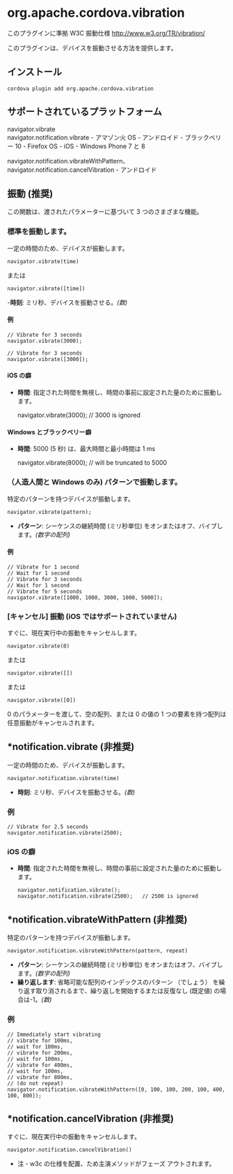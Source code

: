 <!---
    Licensed to the Apache Software Foundation (ASF) under one
    or more contributor license agreements.  See the NOTICE file
    distributed with this work for additional information
    regarding copyright ownership.  The ASF licenses this file
    to you under the Apache License, Version 2.0 (the
    "License"); you may not use this file except in compliance
    with the License.  You may obtain a copy of the License at

      http://www.apache.org/licenses/LICENSE-2.0

    Unless required by applicable law or agreed to in writing,
    software distributed under the License is distributed on an
    "AS IS" BASIS, WITHOUT WARRANTIES OR CONDITIONS OF ANY
    KIND, either express or implied.  See the License for the
    specific language governing permissions and limitations
    under the License.
-->

# org.apache.cordova.vibration

このプラグインに準拠 W3C 振動仕様 http://www.w3.org/TR/vibration/

このプラグインは、デバイスを振動させる方法を提供します。

## インストール

    cordova plugin add org.apache.cordova.vibration
    

## サポートされているプラットフォーム

navigator.vibrate  
navigator.notification.vibrate - アマゾン火 OS - アンドロイド - ブラックベリー 10 - Firefox OS - iOS - Windows Phone 7 と 8

navigator.notification.vibrateWithPattern、  
navigator.notification.cancelVibration - アンドロイド

## 振動 (推奨)

この関数は、渡されたパラメーターに基づいて 3 つのさまざまな機能。

### 標準を振動します。

一定の時間のため、デバイスが振動します。

    navigator.vibrate(time)
    

または

    navigator.vibrate([time])
    

-**時刻**: ミリ秒、デバイスを振動させる。*(数)*

#### 例

    // Vibrate for 3 seconds
    navigator.vibrate(3000);
    
    // Vibrate for 3 seconds
    navigator.vibrate([3000]);
    

#### iOS の癖

*   **時間**: 指定された時間を無視し、時間の事前に設定された量のために振動します。
    
    navigator.vibrate(3000); // 3000 is ignored

#### Windows とブラックベリー癖

*   **時間**: 5000 (5 秒) は、最大時間と最小時間は 1 ms
    
    navigator.vibrate(8000); // will be truncated to 5000

### （人造人間と Windows のみ) パターンで振動します。

特定のパターンを持つデバイスが振動します。

    navigator.vibrate(pattern);   
    

*   **パターン**: シーケンスの継続時間 (ミリ秒単位) をオンまたはオフ、バイブします。*(数字の配列)*

#### 例

    // Vibrate for 1 second
    // Wait for 1 second
    // Vibrate for 3 seconds
    // Wait for 1 second
    // Vibrate for 5 seconds
    navigator.vibrate([1000, 1000, 3000, 1000, 5000]);
    

### [キャンセル] 振動 (iOS ではサポートされていません)

すぐに、現在実行中の振動をキャンセルします。

    navigator.vibrate(0)
    

または

    navigator.vibrate([])
    

または

    navigator.vibrate([0])
    

0 のパラメーターを渡して、空の配列、または 0 の値の 1 つの要素を持つ配列は任意振動がキャンセルされます。

## *notification.vibrate (非推奨)

一定の時間のため、デバイスが振動します。

    navigator.notification.vibrate(time)
    

*   **時刻**: ミリ秒、デバイスを振動させる。*(数)*

### 例

    // Vibrate for 2.5 seconds
    navigator.notification.vibrate(2500);
    

### iOS の癖

*   **時間**: 指定された時間を無視し、時間の事前に設定された量のために振動します。
    
        navigator.notification.vibrate();
        navigator.notification.vibrate(2500);   // 2500 is ignored
        

## *notification.vibrateWithPattern (非推奨)

特定のパターンを持つデバイスが振動します。

    navigator.notification.vibrateWithPattern(pattern, repeat)
    

*   **パターン**: シーケンスの継続時間 (ミリ秒単位) をオンまたはオフ、バイブします。*(数字の配列)*
*   **繰り返します**: 省略可能な配列のインデックスのパターン （でしょう） を繰り返す取り消されるまで、繰り返しを開始するまたは反復なし (既定値) の場合は-1。*(数)*

### 例

    // Immediately start vibrating
    // vibrate for 100ms,
    // wait for 100ms,
    // vibrate for 200ms,
    // wait for 100ms,
    // vibrate for 400ms,
    // wait for 100ms,
    // vibrate for 800ms,
    // (do not repeat)
    navigator.notification.vibrateWithPattern([0, 100, 100, 200, 100, 400, 100, 800]);
    

## *notification.cancelVibration (非推奨)

すぐに、現在実行中の振動をキャンセルします。

    navigator.notification.cancelVibration()
    

* 注 - w3c の仕様を配置、ため主演メソッドがフェーズ アウトされます。